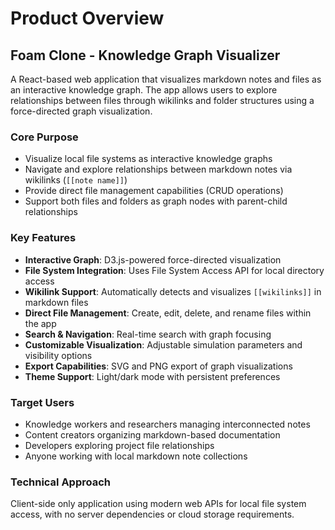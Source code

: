 # Product Overview

## Foam Clone - Knowledge Graph Visualizer

A React-based web application that visualizes markdown notes and files as an interactive knowledge graph. The app allows users to explore relationships between files through wikilinks and folder structures using a force-directed graph visualization.

### Core Purpose
- Visualize local file systems as interactive knowledge graphs
- Navigate and explore relationships between markdown notes via wikilinks (`[[note name]]`)
- Provide direct file management capabilities (CRUD operations)
- Support both files and folders as graph nodes with parent-child relationships

### Key Features
- **Interactive Graph**: D3.js-powered force-directed visualization
- **File System Integration**: Uses File System Access API for local directory access
- **Wikilink Support**: Automatically detects and visualizes `[[wikilinks]]` in markdown files
- **Direct File Management**: Create, edit, delete, and rename files within the app
- **Search & Navigation**: Real-time search with graph focusing
- **Customizable Visualization**: Adjustable simulation parameters and visibility options
- **Export Capabilities**: SVG and PNG export of graph visualizations
- **Theme Support**: Light/dark mode with persistent preferences

### Target Users
- Knowledge workers and researchers managing interconnected notes
- Content creators organizing markdown-based documentation
- Developers exploring project file relationships
- Anyone working with local markdown note collections

### Technical Approach
Client-side only application using modern web APIs for local file system access, with no server dependencies or cloud storage requirements.